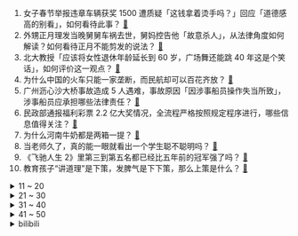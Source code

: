 1. 女子春节举报违章车辆获奖 1500 遭质疑「这钱拿着烫手吗？」回应「道德感高的别看」，如何看待此事？ [:link:](https://www.zhihu.com/question/645316172)
2. 外甥正月理发当晚舅舅车祸去世，舅妈控告他「故意杀人」，从法律角度如何解读？如何看待正月不能剪发的说法？ [:link:](https://www.zhihu.com/question/645335559)
3. 北大教授「应该将女性退休年龄延长到 60 岁，广场舞还能跳 40 年这是个笑话」，如何评价这一观点？ [:link:](https://www.zhihu.com/question/645324338)
4. 为什么中国的火车只能一家垄断，而民航却可以百花齐放？ [:link:](https://www.zhihu.com/question/644289490)
5. 广州沥心沙大桥事故造成 5 人遇难，事故原因「因涉事船员操作失当所致」，涉事船员应承担哪些法律责任？ [:link:](https://www.zhihu.com/question/645394840)
6. 民政部通报福利彩票 2.2 亿大奖情况，全流程严格按照规定程序进行，哪些信息值得关注？ [:link:](https://www.zhihu.com/question/645391522)
7. 为什么河南牛奶都是两箱一提？ [:link:](https://www.zhihu.com/question/644509872)
8. 当老师久了，真的能一眼就看出一个学生聪不聪明吗？ [:link:](https://www.zhihu.com/question/639222741)
9. 《飞驰人生 2》里第三到第五名都已经比五年前的冠军强了吗？ [:link:](https://www.zhihu.com/question/644589302)
10. 教育孩子“讲道理”是下策，发脾气是下下策，那么上策是什么？ [:link:](https://www.zhihu.com/question/642809225)
<details>
<summary>11 ~ 20</summary>

11. 俄军总参谋长格拉西莫夫现身视察部队，此前曾被传阵亡，哪些信息值得关注？ [:link:](https://www.zhihu.com/question/645315348)
12. 伊朗被曝向俄提供约 400 枚弹道导弹，「可精准打击」，这种武器威力有多大？会对局势产生哪些影响？ [:link:](https://www.zhihu.com/question/645335842)
13. 秦可卿不自缢，不也能好好活下去吗？为啥一定要走绝路？ [:link:](https://www.zhihu.com/question/644950821)
14. 如何看待 2024 年 2 月 22 日发布的小米 14 Ultra，有什么亮点与不足？ [:link:](https://www.zhihu.com/question/645394710)
15. 杭州部分医院，发热门诊、呼吸科患者明显增长，有的甚至翻倍增长，哪些信息值得关注？ [:link:](https://www.zhihu.com/question/645307851)
16. 如果地球一直下雪，人类能坚持多久？ [:link:](https://www.zhihu.com/question/642853615)
17. 浙大邵逸夫医院表示，娃哈哈创始人宗庆后在 ICU 抢救，目前情况平稳，哪些信息值得关注？ [:link:](https://www.zhihu.com/question/645390049)
18. 小鹏汽车立Flag，称要再招聘4000人，豪赌智驾，你看好小鹏汽车的未来吗？ [:link:](https://www.zhihu.com/question/645085880)
19. 断崖式的衰老，真的存在吗？ [:link:](https://www.zhihu.com/question/643424475)
20. 2024 LPL 春季赛 EDG 0:2 NIP 开赛七连败未尝一胜，如何评价这场比赛？ [:link:](https://www.zhihu.com/question/645397454)
</details>
<details>
<summary>21 ~ 30</summary>

21. 元宵节快到了，高级的祝福文案有哪些？ [:link:](https://www.zhihu.com/question/645250880)
22. 如何理解一些物理研究者常说的「数学只是工具」？ [:link:](https://www.zhihu.com/question/643364211)
23. 什么是 16+8 断食法？早进食和晚进食的减重效果一样吗？ [:link:](https://www.zhihu.com/question/644787142)
24. 成都市教育局通知，开学第一周为「入学适应期」，开学后两周内为「作业缓交期」，如何看待此举？ [:link:](https://www.zhihu.com/question/645067216)
25. 张朝阳直播课中提到的ERS-2的卫星，为何会在太空飘荡近30年后重返地球大气层，有哪些信息值得关注？ [:link:](https://www.zhihu.com/question/645337103)
26. 你手机里有自家宠物的摆烂照吗？ [:link:](https://www.zhihu.com/question/639819329)
27. 如何用一张图劝退想养猫的朋友？ [:link:](https://www.zhihu.com/question/639819203)
28. 选择相机镜头时需要考虑些什么？ [:link:](https://www.zhihu.com/question/639243965)
29. 你觉得广州怎么样？ [:link:](https://www.zhihu.com/question/447275398)
30. 江苏多地学校因恶劣天气调休 1 天，恶劣天气出行应注意什么？ [:link:](https://www.zhihu.com/question/645427652)
</details>
<details>
<summary>31 ~ 40</summary>

31. 长沙一公交车不允许站立乘车，乘客堵在公交站，回应「为了安全」，如何看待此事？ [:link:](https://www.zhihu.com/question/645004452)
32. 古代嫡女的地位是不是被高估了？ [:link:](https://www.zhihu.com/question/640869411)
33. 2 月 22 日沪指7连阳逼近3000点，全市场超4500只个股上涨，如何看待今日A股市场？ [:link:](https://www.zhihu.com/question/645315753)
34. 健身的人可以给大家讲讲贾玲 120kg 硬拉的含金量吗？ [:link:](https://www.zhihu.com/question/644761641)
35. 有哪些音质特别好的音乐耳机值得购买？ [:link:](https://www.zhihu.com/question/640209460)
36. 欧盟以涉俄乌冲突为由指控中印度企业，并首次实施制裁，如何评价欧盟此举？ [:link:](https://www.zhihu.com/question/645315836)
37. 索尼A9为什么会加上一个硕大的网线插口？ [:link:](https://www.zhihu.com/question/59130363)
38. 《原神》为什么死亡惩罚做得哪么轻？而且食物没什么用？ [:link:](https://www.zhihu.com/question/645024749)
39. Sora懂不懂物理世界？ [:link:](https://www.zhihu.com/question/645000449)
40. 欧洲经济传统「领头羊」正成为「吊车尾」，德、法下调经济增速预期，哪些原因导致的？将带来什么影响？ [:link:](https://www.zhihu.com/question/645434999)
</details>
<details>
<summary>41 ~ 50</summary>

41. 如何评价丁禹兮 、周奇主演的电视剧《大理寺少卿游》？ [:link:](https://www.zhihu.com/question/644894240)
42. 外媒报道监管部门限制主要机构投资者在开盘、收盘阶段净卖出股票等，证监会回应，哪些信息值得关注？ [:link:](https://www.zhihu.com/question/645427766)
43. stable diffusion 3 发布，有哪些亮点值得关注？ [:link:](https://www.zhihu.com/question/645441220)
44. 最高检、全国总工会联合下发通知，推动根治欠薪、违法安排超时加班等问题，有哪些信息可关注？ [:link:](https://www.zhihu.com/question/645388341)
45. 日股突破 39000 点创历史新高，券商预测年内或破 40000 点大关，哪些信息值得关注？ [:link:](https://www.zhihu.com/question/645377224)
46. 多家银行密集下调存款利率，下调幅度从 10 个基点至 60 个基点不等，将带来哪些影响？ [:link:](https://www.zhihu.com/question/645355143)
47. 有没有容易坚持的体育运动？ [:link:](https://www.zhihu.com/question/644351204)
48. 如何评价Hang重回LNG训练赛，对战TES时有机会首发上场？ [:link:](https://www.zhihu.com/question/645327163)
49. 如何看待华为 2 月 22 日正式发布华为 Pocket 2 旗舰小折叠？ [:link:](https://www.zhihu.com/question/645363686)
50. 如何看待土耳其“可汗”第五代战斗机完成首飞？ [:link:](https://www.zhihu.com/question/645244895)
</details><details>
<summary>bilibili</summary>

</details>